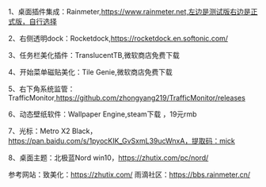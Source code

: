 1、桌面插件集成：Rainmeter,https://www.rainmeter.net,左边是测试版右边是正式版，自行选择

2、右侧透明dock：Rocketdock,https://rocketdock.en.softonic.com/

3、任务栏美化插件：TranslucentTB,微软商店免费下载

4、开始菜单磁贴美化：Tile Genie,微软商店免费下载

5、右下角系统监管：TrafficMonitor,https://github.com/zhongyang219/TrafficMonitor/releases

6、动态壁纸软件：Wallpaper Engine,steam下载 ，19元rmb

7、光标：Metro X2 Black，https://pan.baidu.com/s/1pyocKIK_GvSxmL39ucWnxA，提取码：mick

8、桌面主题：北极蓝Nord win10，https://zhutix.com/pc/nord/



参考网站：致美化：https://zhutix.com/
                雨滴社区：https://bbs.rainmeter.cn/